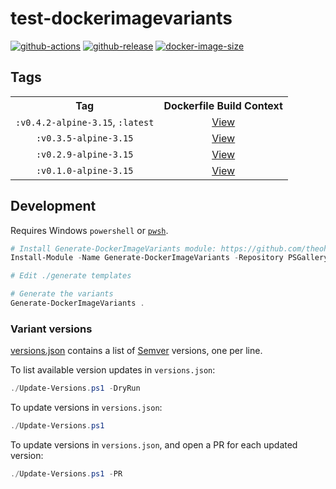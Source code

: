 # test-dockerimagevariants

[![github-actions](https://github.com/theohbrothers/test-dockerimagevariants/workflows/ci-master-pr/badge.svg)](https://github.com/theohbrothers/test-dockerimagevariants/actions)
[![github-release](https://img.shields.io/github/v/release/theohbrothers/test-dockerimagevariants?style=flat-square)](https://github.com/theohbrothers/test-dockerimagevariants/releases/)
[![docker-image-size](https://img.shields.io/docker/image-size/theohbrothers/test-dockerimagevariants/latest)](https://hub.docker.com/r/theohbrothers/test-dockerimagevariants)

## Tags

<!-- When using Markdown table, changed adjacent lines results in merge conflicts. Instead, use a HTML table to keep changed lines apart to prevent merge conflicts. -->
<table>
<tr><th align="center">Tag</th><th align="center">Dockerfile Build Context</th></tr>

<tr><td align="center"><code>:v0.4.2-alpine-3.15</code>, <code>:latest</code></td><td align="center"><a href="variants/v0.4.2-alpine-3.15">View</a></td></tr>

<tr><td align="center"><code>:v0.3.5-alpine-3.15</code></td><td align="center"><a href="variants/v0.3.5-alpine-3.15">View</a></td></tr>

<tr><td align="center"><code>:v0.2.9-alpine-3.15</code></td><td align="center"><a href="variants/v0.2.9-alpine-3.15">View</a></td></tr>

<tr><td align="center"><code>:v0.1.0-alpine-3.15</code></td><td align="center"><a href="variants/v0.1.0-alpine-3.15">View</a></td></tr>
</table>

## Development

Requires Windows `powershell` or [`pwsh`](https://github.com/PowerShell/PowerShell).

```powershell
# Install Generate-DockerImageVariants module: https://github.com/theohbrothers/Generate-DockerImageVariants
Install-Module -Name Generate-DockerImageVariants -Repository PSGallery -Scope CurrentUser -Force -Verbose

# Edit ./generate templates

# Generate the variants
Generate-DockerImageVariants .
```

### Variant versions

[versions.json](generate/definitions/versions.json) contains a list of [Semver](https://semver.org/) versions, one per line.

To list available version updates in `versions.json`:

```powershell
./Update-Versions.ps1 -DryRun
```

To update versions in `versions.json`:

```powershell
./Update-Versions.ps1
```

To update versions in `versions.json`, and open a PR for each updated version:

```powershell
./Update-Versions.ps1 -PR
```
